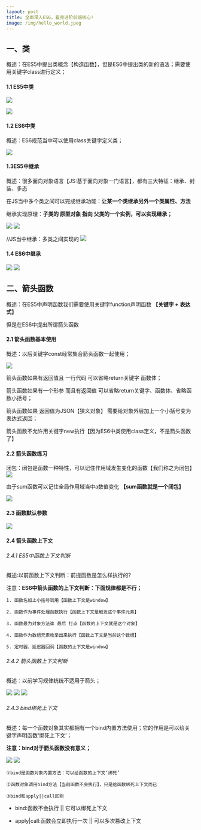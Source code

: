 ```yaml
---
layout: post
title: 全面深入ES6，看完进阶前端核心!
image: /img/hello_world.jpeg
---
```


## 一、类

概述：在ES5中提出类概念【构造函数】，但是ES6中提出类的新的语法；需要使用关键字class进行定义；

#### 1.1 ES5中类

![](/img/20-03-31/640-1.png)

![](/img/20-03-31/640.png)

#### 1.2 ES6中类

概述：ES6规范当中可以使用class关键字定义类；

![](/img/20-03-31/640-2.png)

#### 1.3ES5中继承

概述：很多面向对象语言【JS:基于面向对象一门语言】，都有三大特征：继承、封装、多态



在JS当中多个类之间可以完成继承功能：**让某一个类继承另外一个类属性、方法**



继承实现原理：**子类的 原型对象 指向 父类的一个实例，可以实现继承；**

![](/img/20-03-31/640-3.png)
![](/img/20-03-31/640-4.png)

//JS当中继承：多类之间实现的
![](/img/20-03-31/640-5.png)

#### 1.4 ES6中继承

![](/img/20-03-31/640-6.png)
![](/img/20-03-31/640-14.png)


## 二、箭头函数


概述：在ES5中声明函数我们需要使用关键字function声明函数 **【关键字 + 表达式】**

但是在ES6中提出所谓箭头函数

#### 2.1 箭头函数基本使用

概述：以后关键字const经常集合箭头函数一起使用；

![](/img/20-03-31/640-7.png)


箭头函数如果有返回值且 一行代码 可以省略return关键字  函数体；

箭头函数如果有一个形参 而且有返回值 可以省略return关键字、函数体、省略函数小括号；

箭头函数如果 返回值为JSON【狭义对象】 需要给对象外层加上一个小括号变为表达式返回；

箭头函数不允许用关键字new执行【因为ES6中类使用class定义，不是箭头函数了】

#### 2.2 箭头函数练习

闭包：闭包是函数一种特性，可以记住作用域发生变化的函数【我们称之为闭包】
![](/img/20-03-31/640-8.png)


由于sum函数可以记住全局作用域当中a数值变化 **【sum函数就是一个闭包】**


![](/img/20-03-31/640-9.png)

#### 2.3 函数默认参数

![](/img/20-03-31/640-10.png)

#### 2.4 箭头函数上下文

###### 2.4.1 ES5中函数上下文判断

概述:以前函数上下文判断：前提函数是怎么样执行的?

注意：**ES6中箭头函数的上下文判断：下面规律都是不行；**

    1. 函数名加上小括号调用【函数上下文是window】

    2. 函数作为事件处理函数执行【函数上下文是触发这个事件元素】

    3. 函数最为对象方法谁 最后 打点【函数的上下文就是这个对象】

    4. 函数作为数组元素枚举出来执行【函数上下文是当前这个数组】

    5. 定时器、延迟器回调【函数的上下文是window】

###### 2.4.2 箭头函数上下文判断

概述：以前学习规律统统不适用于箭头；

![](/img/20-03-31/640-15.png)
![](/img/20-03-31/640-11.png)
![](/img/20-03-31/640-12.png)

###### 2.4.3 bind绑死上下文

概述：每一个函数对象其实都拥有一个bind内置方法使用；它的作用是可以给关键字声明函数‘绑死上下文’；

 **注意：bind对于箭头函数没有意义；**

![](/img/20-03-31/640-13.png)
![](/img/20-03-31/640-13.png)

    ①bind是函数对象内置方法：可以给函数的上下文‘绑死’

    ②函数对象调用bind方法【当前函数不会执行】，只是给函数绑死上下文而已

    ③bind和apply||call区别


- bind:函数不会执行  ||  它可以绑死上下文

- apply|call:函数会立即执行一次  || 可以多次篡改上下文

